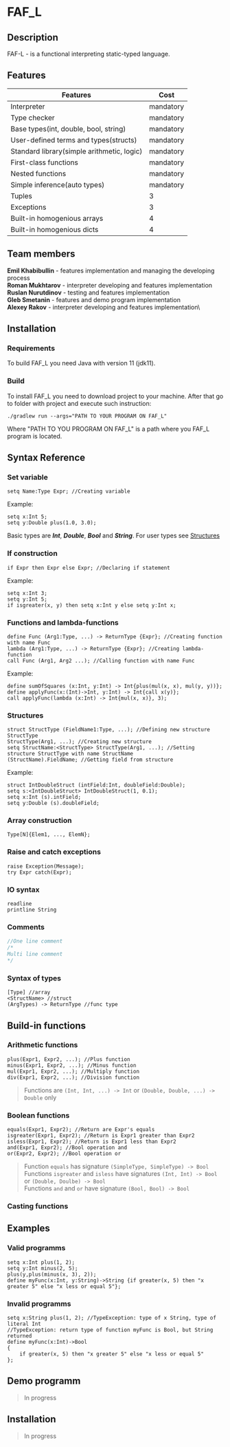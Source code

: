 # FAF_L
## Description
FAF-L - is a functional interpreting static-typed language.
## Features
| Features                                   | Cost      |
|--------------------------------------------|-----------|
| Interpreter                                | mandatory |
| Type checker                               | mandatory |
| Base types(int, double, bool, string)      | mandatory |
| User-defined terms and types(structs)      | mandatory |
| Standard library(simple arithmetic, logic) | mandatory |
| First-class functions                      | mandatory |
| Nested functions                           | mandatory |
| Simple inference(auto types)               | mandatory |
| Tuples                                     | 3         |
| Exceptions                                 | 3         |
| Built-in homogenious arrays                | 4         |
| Built-in homogenious dicts                 | 4         |

## Team members
**Emil Khabibullin** - features implementation and managing the developing process\
**Roman Mukhtarov** - interpreter developing and features implementation\
**Ruslan Nurutdinov** - testing and features implementation\
**Gleb Smetanin** - features and demo program implementation\
**Alexey Rakov** - interpreter developing and features implementation\

## Installation

### Requirements
To build FAF_L you need Java with version 11 (jdk11).

### Build
To install FAF_L you need to download project to your machine.
After that go to folder with project and execute such instruction:
```
./gradlew run --args="PATH TO YOUR PROGRAM ON FAF_L"
```
Where "PATH TO YOU PROGRAM ON FAF_L" is a path where you FAF_L program is located.

## Syntax Reference

### Set variable
```common-lisp
setq Name:Type Expr; //Creating variable
```
Example:
```common-lisp
setq x:Int 5;
setq y:Double plus(1.0, 3.0);
```
Basic types are ***Int***, ***Double***, ***Bool*** and ***String***. For user types see [Structures](#structures)

### If construction
```common-lisp
if Expr then Expr else Expr; //Declaring if statement
```
Example:
```common-lisp
setq x:Int 3;
setq y:Int 5;
if isgreater(x, y) then setq x:Int y else setq y:Int x;
```

### Functions and lambda-functions
```common-lisp
define Func (Arg1:Type, ...) -> ReturnType {Expr}; //Creating function with name Func
lambda (Arg1:Type, ...) -> ReturnType {Expr}; //Creating lambda-function
call Func (Arg1, Arg2 ...); //Calling function with name Func
```
Example:
```common-lisp
define sumOfSquares (x:Int, y:Int) -> Int{plus(mul(x, x), mul(y, y))};
define applyFunc(x:(Int)->Int, y:Int) -> Int{call x(y)};
call applyFunc(lambda (x:Int) -> Int{mul(x, x)}, 3);
```

### Structures
```common-lisp
struct StructType (FieldName1:Type, ...); //Defining new structure StructType
StructType(Arg1, ...); //Creating new structure
setq StructName:<StructType> StructType(Arg1, ...); //Setting structure StructType with name StructName
(StructName).FieldName; //Getting field from structure
```
Example:
```common-lisp
struct IntDoubleStruct (intField:Int, doubleField:Double);
setq s:<IntDoubleStruct> IntDoubleStruct(1, 0.1);
setq x:Int (s).intField;
setq y:Double (s).doubleField;
```

### Array construction
```common-lisp
Type[N]{Elem1, ..., ElemN};
```

### Raise and catch exceptions
```common-lisp
raise Exception(Message);
try Expr catch(Expr);
```

### IO syntax
```common-lisp
readline
printline String
```

### Comments
```java
//One line comment
/*
Multi line comment
*/
```

### Syntax of types
```common-lisp
[Type] //array
<StructName> //struct
(ArgTypes) -> ReturnType //func type
```

## Build-in functions
### Arithmetic functions
```common-lisp
plus(Expr1, Expr2, ...); //Plus function
minus(Expr1, Expr2, ...); //Minus function
mul(Expr1, Expr2, ...); //Multiply function
div(Expr1, Expr2, ...); //Division function
```
>Functions are `(Int, Int, ...) -> Int` or `(Double, Double, ...) -> Double` only

### Boolean functions
```common-lisp
equals(Expr1, Expr2); //Return are Expr's equals
isgreater(Expr1, Expr2); //Return is Expr1 greater than Expr2
isless(Expr1, Expr2); //Return is Expr1 less than Expr2
and(Expr1, Expr2); //Bool operation and
or(Expr2, Expr2); //Bool operation or
```
>Function `equals` has signature `(SimpleType, SimpleType) -> Bool`\
>Functions `isgreater` and `isless` have signatures `(Int, Int) -> Bool` or `(Double, Doulbe) -> Bool`\
>Functions `and` and `or` have signature `(Bool, Bool) -> Bool`

### Casting functions

## Examples
### Valid programms
```common-lisp
setq x:Int plus(1, 2);
setq y:Int minus(2, 5);
plus(y,plus(minus(x, 3), 2));
define myFunc(x:Int, y:String)->String {if greater(x, 5) then "x greater 5" else "x less or equal 5"};
```
### Invalid programms
```common-lisp
setq x:String plus(1, 2); //TypeException: type of x String, type of literal Int
//TypeException: return type of function myFunc is Bool, but String returned
define myFunc(x:Int)->Bool
{
    if greater(x, 5) then "x greater 5" else "x less or equal 5"
}; 

```
## Demo programm
>In progress
## Installation
>In progress